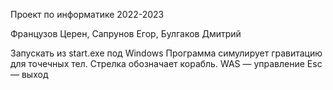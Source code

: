 Проект по информатике 2022-2023

Французов Церен, Сапрунов Егор, Булгаков Дмитрий

Запускать из start.exe под Windows
Программа симулирует гравитацию для точечных тел. Стрелка обозначает корабль.
WAS — управление
Esc — выход
